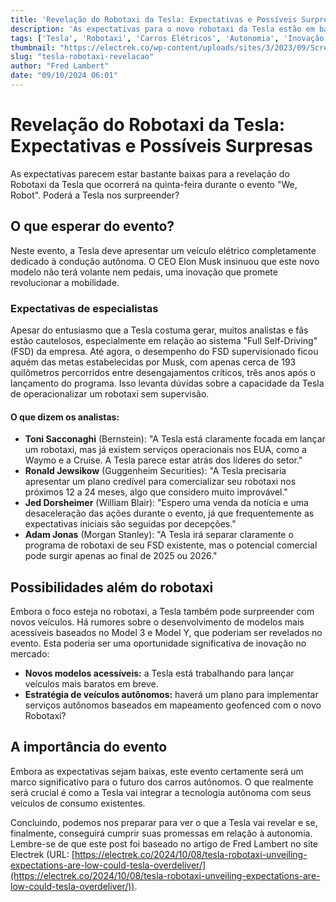 ```yaml
---
title: 'Revelação do Robotaxi da Tesla: Expectativas e Possíveis Surpresas'
description: 'As expectativas para o novo robotaxi da Tesla estão em baixa, mas a montadora pode ter surpresas na manga. Confira o que se espera do evento "We, Robot" e as análises de especialistas sobre o futuro da condução autônoma.'
tags: ['Tesla', 'Robotaxi', 'Carros Elétricos', 'Autonomia', 'Inovação']
thumbnail: "https://electrek.co/wp-content/uploads/sites/3/2023/09/Screenshot-2023-09-12-at-6.55.17-PM.jpg?quality=82&strip=all&w=1600"
slug: "tesla-robotaxi-revelacao"
author: "Fred Lambert"
date: "09/10/2024 06:01"
---
```


# Revelação do Robotaxi da Tesla: Expectativas e Possíveis Surpresas

As expectativas parecem estar bastante baixas para a revelação do Robotaxi da Tesla que ocorrerá na quinta-feira durante o evento "We, Robot". Poderá a Tesla nos surpreender?

## O que esperar do evento?

Neste evento, a Tesla deve apresentar um veículo elétrico completamente dedicado à condução autônoma. O CEO Elon Musk insinuou que este novo modelo não terá volante nem pedais, uma inovação que promete revolucionar a mobilidade.

### Expectativas de especialistas

Apesar do entusiasmo que a Tesla costuma gerar, muitos analistas e fãs estão cautelosos, especialmente em relação ao sistema "Full Self-Driving" (FSD) da empresa. Até agora, o desempenho do FSD supervisionado ficou aquém das metas estabelecidas por Musk, com apenas cerca de 193 quilômetros percorridos entre desengajamentos críticos, três anos após o lançamento do programa. Isso levanta dúvidas sobre a capacidade da Tesla de operacionalizar um robotaxi sem supervisão.

#### O que dizem os analistas:
- **Toni Sacconaghi** (Bernstein): "A Tesla está claramente focada em lançar um robotaxi, mas já existem serviços operacionais nos EUA, como a Waymo e a Cruise. A Tesla parece estar atrás dos líderes do setor."
- **Ronald Jewsikow** (Guggenheim Securities): "A Tesla precisaria apresentar um plano credível para comercializar seu robotaxi nos próximos 12 a 24 meses, algo que considero muito improvável."
- **Jed Dorsheimer** (William Blair): "Espero uma venda da notícia e uma desaceleração das ações durante o evento, já que frequentemente as expectativas iniciais são seguidas por decepções."
- **Adam Jonas** (Morgan Stanley): "A Tesla irá separar claramente o programa de robotaxi de seu FSD existente, mas o potencial comercial pode surgir apenas ao final de 2025 ou 2026."

## Possibilidades além do robotaxi

Embora o foco esteja no robotaxi, a Tesla também pode surpreender com novos veículos. Há rumores sobre o desenvolvimento de modelos mais acessíveis baseados no Model 3 e Model Y, que poderiam ser revelados no evento. Esta poderia ser uma oportunidade significativa de inovação no mercado:
- **Novos modelos acessíveis:** a Tesla está trabalhando para lançar veículos mais baratos em breve.
- **Estratégia de veículos autônomos:** haverá um plano para implementar serviços autônomos baseados em mapeamento geofenced com o novo Robotaxi?

## A importância do evento

Embora as expectativas sejam baixas, este evento certamente será um marco significativo para o futuro dos carros autônomos. O que realmente será crucial é como a Tesla vai integrar a tecnologia autônoma com seus veículos de consumo existentes.

Concluindo, podemos nos preparar para ver o que a Tesla vai revelar e se, finalmente, conseguirá cumprir suas promessas em relação à autonomia. Lembre-se de que este post foi baseado no artigo de Fred Lambert no site Electrek (URL: [https://electrek.co/2024/10/08/tesla-robotaxi-unveiling-expectations-are-low-could-tesla-overdeliver/](https://electrek.co/2024/10/08/tesla-robotaxi-unveiling-expectations-are-low-could-tesla-overdeliver/)).
